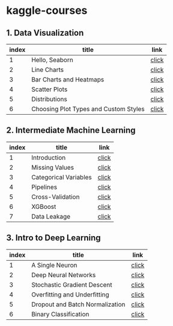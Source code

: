 # kaggle-courses

## 1. Data Visualization

| index | title | link |
|---|---|---|
|1|Hello, Seaborn|[click](https://github.com/jonsyou/kaggle-courses/blob/main/Data_Visualization/1.hello-seaborn.md)|
|2|Line Charts|[click](https://github.com/jonsyou/kaggle-courses/blob/main/Data_Visualization/2.line-charts.md)|
|3|Bar Charts and Heatmaps|[click](https://github.com/jonsyou/kaggle-courses/blob/main/Data_Visualization/3.bar-charts-and-heatmaps.md)|
|4|Scatter Plots|[click](https://github.com/jonsyou/kaggle-courses/blob/main/Data_Visualization/4.scatter-plots.md)|
|5|Distributions|[click](https://github.com/jonsyou/kaggle-courses/blob/main/Data_Visualization/5.distributions.md)|
|6|Choosing Plot Types and Custom Styles|[click](https://github.com/jonsyou/kaggle-courses/blob/main/Data_Visualization/6.choosing-plot-types-and-custom-styles.md)|

## 2. Intermediate Machine Learning

| index | title | link |
|---|---|---|
|1|Introduction|[click](https://github.com/jonsyou/kaggle-courses/blob/main/Intermediate_Machine_Learning/1.Introduction.md)|
|2|Missing Values|[click](https://github.com/jonsyou/kaggle-courses/blob/main/Intermediate_Machine_Learning/2.missing-values.md)|
|3|Categorical Variables|[click](https://github.com/jonsyou/kaggle-courses/blob/main/Intermediate_Machine_Learning/3.categorical-variables.md)|
|4|Pipelines|[click](https://github.com/jonsyou/kaggle-courses/blob/main/Intermediate_Machine_Learning/4.pipelines.md)|
|5|Cross-Validation|[click](https://github.com/jonsyou/kaggle-courses/blob/main/Intermediate_Machine_Learning/5.cross-validation.md)|
|6|XGBoost|[click](https://github.com/jonsyou/kaggle-courses/blob/main/Intermediate_Machine_Learning/6.xgboost.md)|
|7|Data Leakage|[click](https://github.com/jonsyou/kaggle-courses/blob/main/Intermediate_Machine_Learning/7.data-leakage.md)|


## 3. Intro to Deep Learning

| index | title | link |
|---|---|---|
|1|A Single Neuron|[click](https://github.com/jonsyou/kaggle-courses/blob/main/Intro_to_Deep_Learning/1.a-single-neuron.md)|
|2|Deep Neural Networks|[click](https://github.com/jonsyou/kaggle-courses/blob/main/Intro_to_Deep_Learning/2.deep-neural-networks.md)|
|3|Stochastic Gradient Descent|[click](https://github.com/jonsyou/kaggle-courses/blob/main/Intro_to_Deep_Learning/3.stochastic-gradient-descent.md)|
|4|Overfitting and Underfitting|[click](https://github.com/jonsyou/kaggle-courses/blob/main/Intro_to_Deep_Learning/4.overfitting-and-underfitting.md)|
|5|Dropout and Batch Normalization|[click](https://github.com/jonsyou/kaggle-courses/blob/main/Intro_to_Deep_Learning/5.dropout-and-batch-normalization.md)|
|6|Binary Classification|[click](https://github.com/jonsyou/kaggle-courses/blob/main/Intro_to_Deep_Learning/6.binary-classification.md)|






